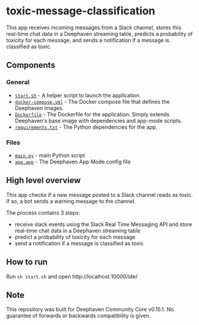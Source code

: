 # toxic-message-classification

This app receives incoming messages from a Slack channel, stores this real-time chat data in a Deephaven streaming table, predicts a probability of toxicity for each message, and sends a notification if a message is classified as toxic.

## Components

### General

* [`start.sh`](start.sh) - A helper script to launch the application.
* [`docker-compose.yml`](docker-compose.yml) - The Docker compose file that defines the Deephaven images.
* [`Dockerfile`](Dockerfile) - The Dockerfile for the application. Simply extends Deephaven's base image with dependencies and app-mode scripts.
* [`requirements.txt`](requirements.txt) - The Python dependencies for the app.

### Files

* [`main.py`](app.d/main.py) - main Python script
* [`app.app`](app.d/app.app) - The Deephaven App Mode config file


## High level overview

This app checks if a new message posted to a Slack channel reads as toxic. If so, a bot sends a warning message to the channel.

The process contains 3 steps:

 - receive slack events using the Slack Real Time Messaging API and store real-time chat data in a Deephaven streaming table
 - predict a probability of toxicity for each message
 - send a notification if a message is classified as toxic

## How to run
Run `sh start.sh` and open http://localhost:10000/ide/ 

## Note

This repository was built for Deephaven Community Core v0.15.1. No guarantee of forwards or backwards compatibility is given.
